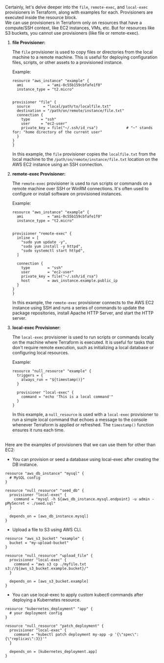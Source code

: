 Certainly, let's delve deeper into the `file`, `remote-exec`, and `local-exec` provisioners in Terraform, along with examples for each. Provisioners are executed inside the 
resource block. </br>
We can use provisioners in Terraform only on resources that have a compute/SSH context, like EC2 instances, VMs, etc. But for resources like S3 buckets, you cannot use provisioners (like file or remote-exec).

1. **file Provisioner:**

   The `file` provisioner is used to copy files or directories from the local machine to a remote machine. This is useful for deploying configuration files, scripts, or other assets to a provisioned instance.

   Example:

   ```hcl
   resource "aws_instance" "example" {
     ami           = "ami-0c55b159cbfafe1f0"
     instance_type = "t2.micro"
   

   provisioner "file" {
     source      = "local/path/to/localfile.txt"
     destination = "/path/on/remote/instance/file.txt"
     connection {
       type     = "ssh"
       user     = "ec2-user"
       private_key = file("~/.ssh/id_rsa")             # "~" stands for: "home directory of the current user"
     }
   }
   }
   ```

   In this example, the `file` provisioner copies the `localfile.txt` from the local machine to the `/path/on/remote/instance/file.txt` location on the AWS EC2 instance using an SSH connection.

2. **remote-exec Provisioner:**

   The `remote-exec` provisioner is used to run scripts or commands on a remote machine over SSH or WinRM connections. It's often used to configure or install software on provisioned instances.

   Example:

   ```hcl
   resource "aws_instance" "example" {
     ami           = "ami-0c55b159cbfafe1f0"
     instance_type = "t2.micro"
   

   provisioner "remote-exec" {
     inline = [
       "sudo yum update -y",
       "sudo yum install -y httpd",
       "sudo systemctl start httpd",
     ]

     connection {
       type        = "ssh"
       user        = "ec2-user"
       private_key = file("~/.ssh/id_rsa")
       host        = aws_instance.example.public_ip
     }
   }
   }
   ```

   In this example, the `remote-exec` provisioner connects to the AWS EC2 instance using SSH and runs a series of commands to update the package repositories, install Apache HTTP Server, and start the HTTP server.

3. **local-exec Provisioner:**

   The `local-exec` provisioner is used to run scripts or commands locally on the machine where Terraform is executed. It is useful for tasks that don't require remote execution, such as initializing a local database or configuring local resources.

   Example:

   ```hcl
   resource "null_resource" "example" {
     triggers = {
       always_run = "${timestamp()}"
     }

     provisioner "local-exec" {
       command = "echo 'This is a local command'"
     }
   }
   ```

   In this example, a `null_resource` is used with a `local-exec` provisioner to run a simple local command that echoes a message to the console whenever Terraform is applied or refreshed. The `timestamp()` function ensures it runs each time.
</br>
Here are the examples of provisioners that we can use them for other than EC2: </br>

- You can provision or seed a database using local-exec after creating the DB instance.
```hcl
resource "aws_db_instance" "mysql" {
  # MySQL config
}

resource "null_resource" "seed_db" {
  provisioner "local-exec" {
    command = "mysql -h ${aws_db_instance.mysql.endpoint} -u admin -pMySecret < ./seed.sql"
  }

  depends_on = [aws_db_instance.mysql]
}
```

- Upload a file to S3 using AWS CLI.
```hcl
resource "aws_s3_bucket" "example" {
  bucket = "my-upload-bucket"
}

resource "null_resource" "upload_file" {
  provisioner "local-exec" {
    command = "aws s3 cp ./myfile.txt s3://${aws_s3_bucket.example.bucket}/"
  }

  depends_on = [aws_s3_bucket.example]
}
```

- You can use local-exec to apply custom kubectl commands after deploying a Kubernetes resource.
```hcl
resource "kubernetes_deployment" "app" {
  # your deployment config
}

resource "null_resource" "patch_deployment" {
  provisioner "local-exec" {
    command = "kubectl patch deployment my-app -p '{\"spec\":{\"replicas\":3}}'"
  }

  depends_on = [kubernetes_deployment.app]
}
```
